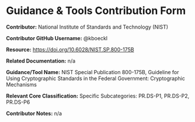 # Guidance & Tools Contribution Form

**Contributor:** National Institute of Standards and Technology (NIST)

**Contributor GitHub Username:** @kboeckl

**Resource:** https://doi.org/10.6028/NIST.SP.800-175B

**Related Documentation:** n/a

**Guidance/Tool Name:** NIST Special Publication 800-175B, Guideline for Using Cryptographic Standards in the Federal Government: Cryptographic Mechanisms

**Relevant Core Classification:** Specific Subcategories: PR.DS-P1, PR.DS-P2, PR.DS-P6

**Contributor Notes:** n/a
